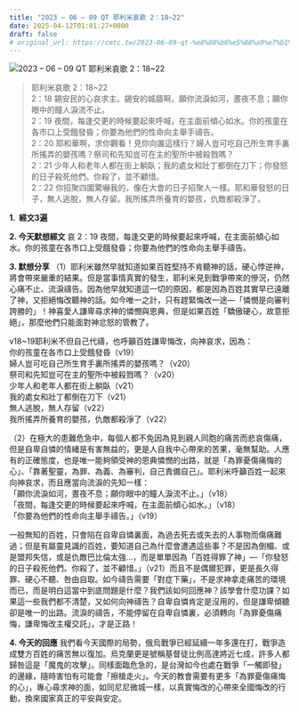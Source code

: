 ```yaml
---
title: "2023 – 06 – 09 QT 耶利米哀歌 2：18~22"
date: 2025-04-12T01:01:27+0800
draft: false
# original_url: https://cmtc.tw/2023-06-09-qt-%e8%80%b6%e5%88%a9%e7%b1%b3%e5%93%80%e6%ad%8c-2%ef%bc%9a1822
---
```


![2023 – 06 – 09 QT  耶利米哀歌 2：18\~22](/images/qt.jpg  "2023 – 06 – 09 QT  耶利米哀歌 2：18\~22")

> 耶利米哀歌 2：18\~22  
> 2：18 錫安民的心哀求主。錫安的城牆啊，願你流淚如河，晝夜不息；願你眼中的瞳人淚流不止。  
> 2：19 夜間，每逢交更的時候要起來呼喊，在主面前傾心如水。你的孩童在各市口上受餓發昏；你要為他們的性命向主舉手禱告。  
> 2：20 耶和華啊，求你觀看！見你向誰這樣行？婦人豈可吃自己所生育手裏所搖弄的嬰孩嗎？祭司和先知豈可在主的聖所中被殺戮嗎？  
> 2：21 少年人和老年人都在街上躺臥；我的處女和壯丁都倒在刀下；你發怒的日子殺死他們。你殺了，並不顧惜。  
> 2：22 你招聚四圍驚嚇我的，像在大會的日子招聚人一樣。耶和華發怒的日子，無人逃脫，無人存留。我所搖弄所養育的嬰孩，仇敵都殺淨了。

**1.  經文3遍**

**2. 今天默想經文**
哀 2：19 夜間，每逢交更的時候要起來呼喊，在主面前傾心如水。你的孩童在各市口上受餓發昏；你要為他們的性命向主舉手禱告。

**3. 默想分享**
（1）耶利米雖然早就知道如果百姓堅持不肯聽神的話，硬心悖逆神，將會帶來嚴重的結果。但是當事情真實的發生，耶利米見到戰爭帶來的慘況，仍然心痛不止、流淚禱告。因為他早就知道這一切的原因，都是因為百姓其實早已遠離了神，又拒絕悔改聽神的話。如今唯一之計，只有趕緊悔改一途—「憐憫是向審判誇勝的」！神喜愛人謙卑尋求神的憐憫與恩典，但是如果百姓「驕傲硬心，故意拒絕」，那麼他們只能面對神忿怒的管教了。

v18\~19耶利米不但自己代禱，也呼籲百姓謙卑悔改，向神哀求，因為：  
你的孩童在各市口上受餓發昏（v19）  
婦人豈可吃自己所生育手裏所搖弄的嬰孩嗎？（v20）  
祭司和先知豈可在主的聖所中被殺戮嗎？（v20）  
少年人和老年人都在街上躺臥（v21）  
我的處女和壯丁都倒在刀下（v21）  
無人逃脫，無人存留（v22）  
我所搖弄所養育的嬰孩，仇敵都殺淨了（v22）

（2）在極大的患難危急中，每個人都不免因為見到親人同胞的痛苦而悲哀傷痛，但是自卑自憐的情緒是有害無益的，更是人自我中心帶來的苦果，毫無幫助。人應有的正確態度，也是唯一能夠領受神的恩典憐憫的出路，就是「為罪憂傷痛悔的心」、「靠著聖靈，為罪、為義、為審判，自己責備自己」。耶利米呼籲百姓一起來向神哀求，而且應當向流淚的先知一樣：  
「願你流淚如河，晝夜不息；願你眼中的瞳人淚流不止。」（v18）  
「夜間，每逢交更的時候要起來呼喊，在主面前傾心如水。」（v18）  
「你要為他們的性命向主舉手禱告。」（v19）

一般無知的百姓，只會陷在自卑自憐裏面，為過去死去或失去的人事物而傷痛難過；但是有屬靈見識的百姓，要知道自己為什麼會遭遇這些事？不是因為倒楣、或是盟邦失信，或是仇敵巴比倫太強…，而是單單因為「百姓得罪了神」—「你發怒的日子殺死他們。你殺了，並不顧惜。」（v21）而且不是偶爾犯罪，更是長久得罪、硬心不聽、咎由自取。如今禱告需要「對症下藥」，不是求神拿走痛苦的環境而已，而是明白這當中到底問題是什麼？我們該如何回應神？該學會什麼功課？如果這一些我們都不清楚，又如何向神禱告？自卑自憐肯定是沒用的，但是謙卑傾聽卻是唯一的出路。流淚的禱告，不能停留在自卑自憐裏，必須轉向「為罪憂傷痛悔，謙卑悔改主權交託」，才是正路！

**4. 今天的回應**
我們看今天國際的局勢，俄烏戰爭已經延續一年多還在打，戰爭造成雙方百姓的痛苦無以復加。烏克蘭更是號稱基督徒比例高達將近七成，許多人都歸咎這是「魔鬼的攻擊」。同樣面臨危急的，是台灣如今也處在戰爭「一觸即發」的邊緣，隨時害怕有可能會「擦槍走火」。今天的教會需要有更多「為罪憂傷痛悔的心」，專心尋求神的面，如同尼尼微城一樣，以真實悔改的心帶來全國悔改的行動，換來國家真正的平安與安定。

